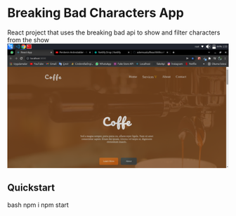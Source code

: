 # Breaking Bad Characters App
React project that uses the breaking bad api to show and filter characters from the show
![Preview Image](https://github.com/ademsuslu/ReactWithcoffe/blob/main/public/Screenshot_2022-01-30_01_53_48.png)
## Quickstart
bash
npm i
npm start
